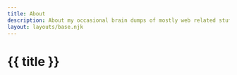 ```yaml
---
title: About
description: About my occasional brain dumps of mostly web related stuff
layout: layouts/base.njk
---
```


<h1>{{ title }}</h1>


